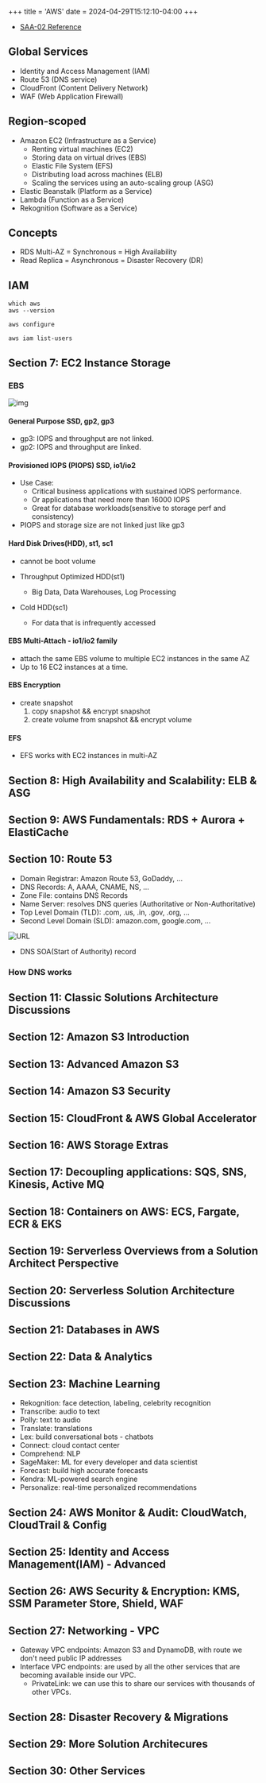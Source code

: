 +++
title = 'AWS'
date = 2024-04-29T15:12:10-04:00
+++

- [SAA-02 Reference](https://github.com/keenanromain/AWS-SAA-C02-Study-Guide?tab=readme-ov-file#elastic-block-store-ebs)

## Global Services
- Identity and Access Management (IAM)
- Route 53 (DNS service)
- CloudFront (Content Delivery Network)
- WAF (Web Application Firewall)

## Region-scoped
- Amazon EC2 (Infrastructure as a Service)
  - Renting virtual machines (EC2)
  - Storing data on virtual drives (EBS)
  - Elastic File System (EFS)
  - Distributing load across machines (ELB)
  - Scaling the services using an auto-scaling group (ASG)
- Elastic Beanstalk (Platform as a Service)
- Lambda (Function as a Service)
- Rekognition (Software as a Service)

## Concepts
- RDS Multi-AZ = Synchronous = High Availability
- Read Replica = Asynchronous = Disaster Recovery (DR)

## IAM
```
which aws
aws --version

aws configure

aws iam list-users
```

## Section 7: EC2 Instance Storage
### EBS
![img](images-aws/1.png)

#### General Purpose SSD, gp2, gp3
- gp3: IOPS and throughput are not linked.
- gp2: IOPS and throughput are linked.

#### Provisioned IOPS (PIOPS) SSD, io1/io2
- Use Case: 
  - Critical business applications with sustained IOPS performance.
  - Or applications that need more than 16000 IOPS
  - Great for database workloads(sensitive to storage perf and consistency)
- PIOPS and storage size are not linked just like gp3

#### Hard Disk Drives(HDD), st1, sc1
- cannot be boot volume

- Throughput Optimized HDD(st1)
  - Big Data, Data Warehouses, Log Processing

- Cold HDD(sc1)
  - For data that is infrequently accessed
  
#### EBS Multi-Attach - io1/io2 family
- attach the same EBS volume to multiple EC2 instances in the same AZ
- Up to 16 EC2 instances at a time.

#### EBS Encryption
- create snapshot
  1. copy snapshot && encrypt snapshot
  2. create volume from snapshot && encrypt volume

#### EFS
- EFS works with EC2 instances in multi-AZ

## Section 8: High Availability and Scalability: ELB & ASG


## Section 9: AWS Fundamentals: RDS + Aurora + ElastiCache

## Section 10: Route 53
- Domain Registrar: Amazon Route 53, GoDaddy, ...
- DNS Records: A, AAAA, CNAME, NS, ...
- Zone File: contains DNS Records
- Name Server: resolves DNS queries (Authoritative or Non-Authoritative)
- Top Level Domain (TLD): .com, .us, .in, .gov, .org, ...
- Second Level Domain (SLD): amazon.com, google.com, ...

![URL](images-aws/2.png)

- DNS SOA(Start of Authority) record

### How DNS works


## Section 11: Classic Solutions Architecture Discussions

## Section 12: Amazon S3 Introduction

## Section 13: Advanced Amazon S3

## Section 14: Amazon S3 Security

## Section 15: CloudFront & AWS Global Accelerator

## Section 16: AWS Storage Extras

## Section 17: Decoupling applications: SQS, SNS, Kinesis, Active MQ

## Section 18: Containers on AWS: ECS, Fargate, ECR & EKS

## Section 19: Serverless Overviews from a Solution Architect Perspective

## Section 20: Serverless Solution Architecture Discussions

## Section 21: Databases in AWS

## Section 22: Data & Analytics

## Section 23: Machine Learning
- Rekognition: face detection, labeling, celebrity recognition
- Transcribe: audio to text
- Polly: text to audio
- Translate: translations
- Lex: build conversational bots - chatbots
- Connect: cloud contact center
- Comprehend: NLP
- SageMaker: ML for every developer and data scientist
- Forecast: build high accurate forecasts
- Kendra: ML-powered search engine
- Personalize: real-time personalized recommendations

## Section 24: AWS Monitor & Audit: CloudWatch, CloudTrail & Config

## Section 25: Identity and Access Management(IAM) - Advanced

## Section 26: AWS Security & Encryption: KMS, SSM Parameter Store, Shield, WAF

## Section 27: Networking - VPC
- Gateway VPC endpoints: Amazon S3 and DynamoDB, with route we don't need public IP addresses
- Interface VPC endpoints: are used by all the other services that are becoming available inside our VPC.
  - PrivateLink: we can use this to share our services with thousands of other VPCs.

## Section 28: Disaster Recovery & Migrations

## Section 29: More Solution Architecures

## Section 30: Other Services

